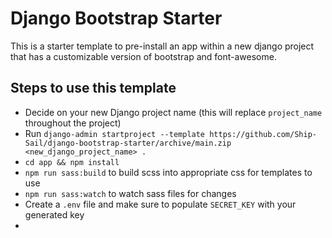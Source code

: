 # Django Bootstrap Starter

This is a starter template to pre-install an app within a new django project that has a customizable version of
bootstrap and font-awesome.

## Steps to use this template
- Decide on your new Django project name (this will replace `project_name` throughout the project)
- Run `django-admin startproject --template https://github.com/Ship-Sail/django-bootstrap-starter/archive/main.zip <new_django_project_name> .`
- `cd app && npm install`
- `npm run sass:build` to build scss into appropriate css for templates to use
- `npm run sass:watch` to watch sass files for changes
- Create a `.env` file and make sure to populate `SECRET_KEY` with your generated key
- 
